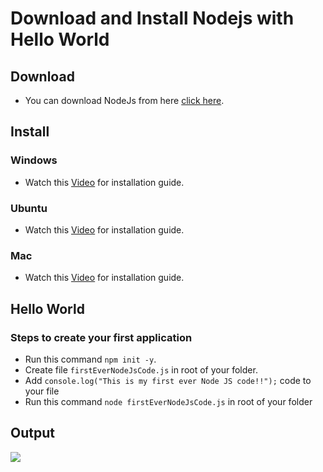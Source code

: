 # Download and Install Nodejs with Hello World

## Download

- You can download NodeJs from here [click here](https://nodejs.org/en/download/).

## Install

### Windows

- Watch this [Video](https://www.youtube.com/watch?v=qZQmCfkmbNA) for installation guide.

### Ubuntu

- Watch this [Video](https://www.youtube.com/watch?v=K6QiSKy2zoM) for installation guide.

### Mac

- Watch this [Video](https://www.youtube.com/watch?v=TQks1p7xjdI) for installation guide.

## Hello World

### Steps to create your first application

- Run this command `npm init -y`.
- Create file `firstEverNodeJsCode.js` in root of your folder.
- Add `console.log("This is my first ever Node JS code!!");` code to your file
- Run this command `node firstEverNodeJsCode.js` in root of your folder

## Output

![](https://i.imgur.com/heccfrR.png)
